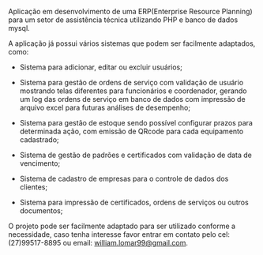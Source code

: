 Aplicação em desenvolvimento de uma ERP(Enterprise Resource Planning) para um setor de assistência técnica utilizando PHP e banco de dados mysql. 

A aplicação já possui vários sistemas que podem ser facilmente adaptados, como:

- Sistema para adicionar, editar ou excluir usuários; 

- Sistema para gestão de ordens de serviço com validação de usuário mostrando telas diferentes para funcionários e coordenador, gerando um log das ordens de serviço em banco de dados com impressão de arquivo excel para futuras análises de desempenho;

- Sistema para gestão de estoque sendo possível configurar prazos para determinada ação, com emissão de QRcode para cada equipamento cadastrado;

- Sistema de gestão de padrões e certificados com validação de data de vencimento;

- Sistema de cadastro de empresas para o controle de dados dos clientes;
 
- Sistema para impressão de certificados, ordens de serviços ou outros documentos; 

O projeto pode ser facilmente adaptado para ser utilizado conforme a necessidade, caso tenha interesse favor entrar em contato pelo cel: (27)99517-8895 ou email: william.lomar99@gmail.com.
